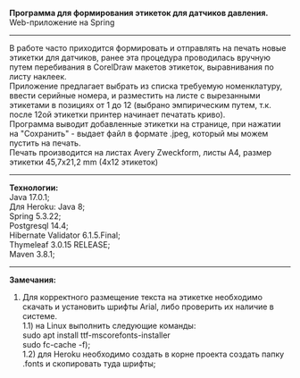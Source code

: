 **Программа для формирования этикеток для датчиков давления.**</br>
Web-приложение на Spring
____
В работе часто приходится формировать и отправлять на печать новые этикетки для датчиков,
ранее эта процедура проводилась вручную путем перебивания в CorelDraw макетов этикеток, выравнивания по листу наклеек.
</br>
Приложение предлагает выбрать из списка требуемую номенклатуру, ввести серийные номера, и разместить на листе с вырезанными этикетами
в позициях от 1 до 12 (выбрано эмпирическим путем, т.к. после 12ой этикетки принтер начинает печатать криво).
</br>
Программа выводит добавленные этикетки на странице, при нажатии на "Сохранить" - выдает файл в формате .jpeg, который мы можем пустить на печать.
</br>
Печать производится на листах Avery Zweckform, листы A4, размер этикетки 45,7x21,2 mm (4x12 этикеток)
</br>
____
**Технологии:**
</br>
Java 17.0.1;</br>
Для Heroku: Java 8;</br>
Spring 5.3.22;</br>
Postgresql 14.4;</br>
Hibernate Validator 6.1.5.Final;</br>
Thymeleaf 3.0.15 RELEASE;</br>
Maven 3.8.1;</br>
____
**Замечания:**
1) Для корректного размещение текста на этикетке необходимо скачать и установить шрифты Arial, 
либо проверить их наличие в системе.</br>
1.1) на Linux выполнить следующие команды:</br>
sudo apt install ttf-mscorefonts-installer</br>
sudo fc-cache -f);</br>
1.2) для Heroku необходимо создать в корне проекта создать папку .fonts и скопировать туда шрифты;